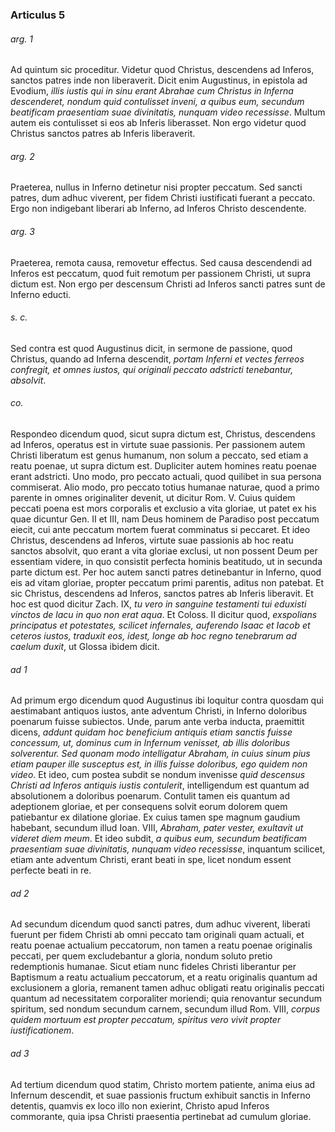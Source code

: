 ### Articulus 5

###### arg. 1
Ad quintum sic proceditur. Videtur quod Christus, descendens ad Inferos, sanctos patres inde non liberaverit. Dicit enim Augustinus, in epistola ad Evodium, *illis iustis qui in sinu erant Abrahae cum Christus in Inferna descenderet, nondum quid contulisset inveni, a quibus eum, secundum beatificam praesentiam suae divinitatis, nunquam video recessisse*. Multum autem eis contulisset si eos ab Inferis liberasset. Non ergo videtur quod Christus sanctos patres ab Inferis liberaverit.

###### arg. 2
Praeterea, nullus in Inferno detinetur nisi propter peccatum. Sed sancti patres, dum adhuc viverent, per fidem Christi iustificati fuerant a peccato. Ergo non indigebant liberari ab Inferno, ad Inferos Christo descendente.

###### arg. 3
Praeterea, remota causa, removetur effectus. Sed causa descendendi ad Inferos est peccatum, quod fuit remotum per passionem Christi, ut supra dictum est. Non ergo per descensum Christi ad Inferos sancti patres sunt de Inferno educti.

###### s. c.
Sed contra est quod Augustinus dicit, in sermone de passione, quod Christus, quando ad Inferna descendit, *portam Inferni et vectes ferreos confregit, et omnes iustos, qui originali peccato adstricti tenebantur, absolvit*.

###### co.
Respondeo dicendum quod, sicut supra dictum est, Christus, descendens ad Inferos, operatus est in virtute suae passionis. Per passionem autem Christi liberatum est genus humanum, non solum a peccato, sed etiam a reatu poenae, ut supra dictum est. Dupliciter autem homines reatu poenae erant adstricti. Uno modo, pro peccato actuali, quod quilibet in sua persona commiserat. Alio modo, pro peccato totius humanae naturae, quod a primo parente in omnes originaliter devenit, ut dicitur Rom. V. Cuius quidem peccati poena est mors corporalis et exclusio a vita gloriae, ut patet ex his quae dicuntur Gen. II et III, nam Deus hominem de Paradiso post peccatum eiecit, cui ante peccatum mortem fuerat comminatus si peccaret. Et ideo Christus, descendens ad Inferos, virtute suae passionis ab hoc reatu sanctos absolvit, quo erant a vita gloriae exclusi, ut non possent Deum per essentiam videre, in quo consistit perfecta hominis beatitudo, ut in secunda parte dictum est. Per hoc autem sancti patres detinebantur in Inferno, quod eis ad vitam gloriae, propter peccatum primi parentis, aditus non patebat. Et sic Christus, descendens ad Inferos, sanctos patres ab Inferis liberavit. Et hoc est quod dicitur Zach. IX, *tu vero in sanguine testamenti tui eduxisti vinctos de lacu in quo non erat aqua*. Et Coloss. II dicitur quod, *exspolians principatus et potestates, scilicet infernales, auferendo Isaac et Iacob et ceteros iustos, traduxit eos, idest, longe ab hoc regno tenebrarum ad caelum duxit*, ut Glossa ibidem dicit.

###### ad 1
Ad primum ergo dicendum quod Augustinus ibi loquitur contra quosdam qui aestimabant antiquos iustos, ante adventum Christi, in Inferno doloribus poenarum fuisse subiectos. Unde, parum ante verba inducta, praemittit dicens, *addunt quidam hoc beneficium antiquis etiam sanctis fuisse concessum, ut, dominus cum in Infernum venisset, ab illis doloribus solverentur. Sed quonam modo intelligatur Abraham, in cuius sinum pius etiam pauper ille susceptus est, in illis fuisse doloribus, ego quidem non video*. Et ideo, cum postea subdit se nondum invenisse *quid descensus Christi ad Inferos antiquis iustis contulerit*, intelligendum est quantum ad absolutionem a doloribus poenarum. Contulit tamen eis quantum ad adeptionem gloriae, et per consequens solvit eorum dolorem quem patiebantur ex dilatione gloriae. Ex cuius tamen spe magnum gaudium habebant, secundum illud Ioan. VIII, *Abraham, pater vester, exultavit ut videret diem meum*. Et ideo subdit, *a quibus eum, secundum beatificam praesentiam suae divinitatis, nunquam video recessisse*, inquantum scilicet, etiam ante adventum Christi, erant beati in spe, licet nondum essent perfecte beati in re.

###### ad 2
Ad secundum dicendum quod sancti patres, dum adhuc viverent, liberati fuerunt per fidem Christi ab omni peccato tam originali quam actuali, et reatu poenae actualium peccatorum, non tamen a reatu poenae originalis peccati, per quem excludebantur a gloria, nondum soluto pretio redemptionis humanae. Sicut etiam nunc fideles Christi liberantur per Baptismum a reatu actualium peccatorum, et a reatu originalis quantum ad exclusionem a gloria, remanent tamen adhuc obligati reatu originalis peccati quantum ad necessitatem corporaliter moriendi; quia renovantur secundum spiritum, sed nondum secundum carnem, secundum illud Rom. VIII, *corpus quidem mortuum est propter peccatum, spiritus vero vivit propter iustificationem*.

###### ad 3
Ad tertium dicendum quod statim, Christo mortem patiente, anima eius ad Infernum descendit, et suae passionis fructum exhibuit sanctis in Inferno detentis, quamvis ex loco illo non exierint, Christo apud Inferos commorante, quia ipsa Christi praesentia pertinebat ad cumulum gloriae.

